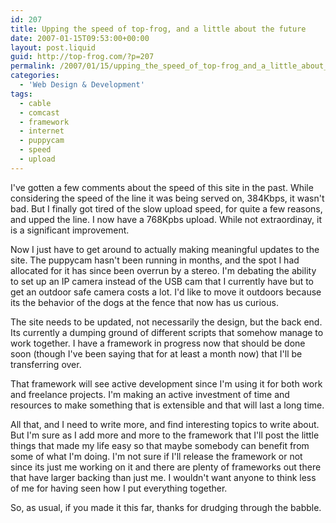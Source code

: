 ```yaml
---
id: 207
title: Upping the speed of top-frog, and a little about the future
date: 2007-01-15T09:53:00+00:00
layout: post.liquid
guid: http://top-frog.com/?p=207
permalink: /2007/01/15/upping_the_speed_of_top-frog_and_a_little_about_the_future/
categories:
  - 'Web Design & Development'
tags:
  - cable
  - comcast
  - framework
  - internet
  - puppycam
  - speed
  - upload
---
```

I've gotten a few comments about the speed of this site in the past. While considering the speed of the line it was being served on, 384Kbps, it wasn't bad. But I finally got tired of the slow upload speed, for quite a few reasons, and upped the line. I now have a 768Kpbs upload. While not extraordinay, it is a significant improvement. 

Now I just have to get around to actually making meaningful updates to the site. The puppycam hasn't been running in months, and the spot I had allocated for it has since been overrun by a stereo. I'm debating the ability to set up an IP camera instead of the USB cam that I currently have but to get an outdoor safe camera costs a lot. I'd like to move it outdoors because its the behavior of the dogs at the fence that now has us curious.

The site needs to be updated, not necessarily the design, but the back end. Its currently a dumping ground of different scripts that somehow manage to work together. I have a framework in progress now that should be done soon (though I've been saying that for at least a month now) that I'll be transferring over. 

That framework will see active development since I'm using it for both work and freelance projects. I'm making an active investment of time and resources to make something that is extensible and that will last a long time. 

All that, and I need to write more, and find interesting topics to write about. But I'm sure as I add more and more to the framework that I'll post the little things that made my life easy so that maybe somebody can benefit from some of what I'm doing. I'm not sure if I'll release the framework or not since its just me working on it and there are plenty of frameworks out there that have larger backing than just me. I wouldn't want anyone to think less of me for having seen how I put everything together.

So, as usual, if you made it this far, thanks for drudging through the babble.
